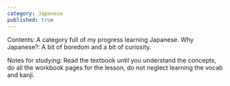 ```yaml
---
category: Japanese
published: true
---
```

Contents: 
	A category full of my progress learning Japanese. Why Japanese?: A bit of boredom and a bit of curiosity.

Notes for studying: 
	Read the textbook until you understand the concepts, do all the workbook pages for the lesson, do not neglect learning the vocab and kanji.